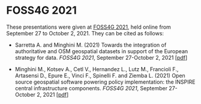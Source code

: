 # FOSS4G 2021
These presentations were given at [FOSS4G 2021](https://2021.foss4g.org), held online from September 27 to October 2, 2021. They can be cited as follows:

* Sarretta A. and Minghini M. (2021) Towards the integration of authoritative and OSM geospatial datasets in support of the European strategy for data. _FOSS4G 2021_, September 27-October 2, 2021 [[pdf](FOSS4G-2021_Integration-OSM.pdf)]

* Minghini M., Kotsev A., Cetl V., Hernandez L., Lutz M., Francioli F., Artasensi D., Epure E., Vinci F., Spinelli F. and Ziemba L. (2021) Open source geospatial software powering policy implementation: the INSPIRE central infrastructure components. _FOSS4G 2021_, September 27-October 2, 2021 [[pdf](FOSS4G-2021_INSPIRE-components.pdf)]
